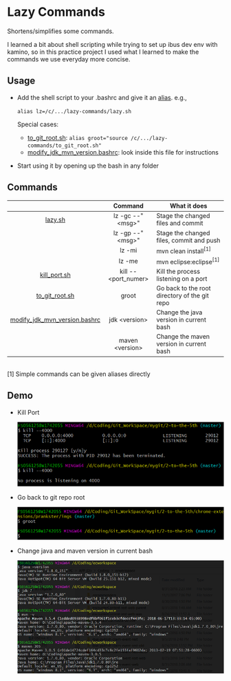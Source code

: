 
# Lazy Commands
Shortens/simplifies some commands.

I learned a bit about shell scripting while trying to set up ibus dev env with kamino, so in this practice project I used what I learned to make the commands we use everyday more concise.

## Usage
* Add the shell script to your .bashrc and give it an [alias](https://askubuntu.com/a/17538). e.g.,
  
  `alias lz=/c/.../lazy-commands/lazy.sh`

  Special cases:
  * [to_git_root.sh](to_git_root.sh): `alias groot="source /c/.../lazy-commands/to_git_root.sh"`
  * [modify_jdk_mvn_version.bashrc](modify_jdk_mvn_version.bashrc): look inside this file for instructions
* Start using it by opening up the bash in any folder

## Commands
|        | Command        |  What it does  |
| :----: |:--------------:| -------------- |
| [lazy.sh](lazy.sh)| lz -gc --"\<msg>" | Stage the changed files and commit |
|        | lz -gp --"\<msg>" | Stage the changed files, commit and push |
|        | lz -mi         | mvn clean install<sup>[1]</sup> |
|        | lz -me         | mvn eclipse:eclipse<sup>[1]</sup> |
| [kill_port.sh](kill_port.sh) | kill --<port_numer> | Kill the process listening on a port |
| [to_git_root.sh](to_git_root.sh) | groot | Go back to the root directory of the git repo |
| [modify_jdk_mvn_version.bashrc](modify_jdk_mvn_version.bashrc) | jdk \<version> | Change the java version in current bash |
|        | maven \<version> | Change the maven version in current bash |

<br>
[1] Simple commands can be given aliases directly

## Demo
* Kill Port

  ![](kill-port.png)

* Go back to git repo root

  ![](to-git-root.png)

* Change java and maven version in current bash

  ![](modify-jdk-mvn-version.png)
